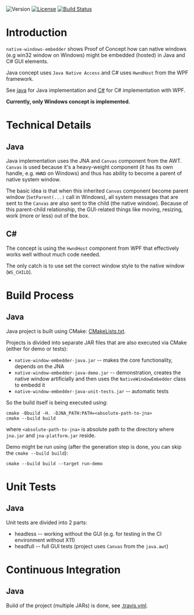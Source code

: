 ![Version](https://img.shields.io/badge/version-0.3.1-green.svg)
[![License](https://img.shields.io/badge/license-MIT_License-green.svg?style=flat)](LICENSE)
[![Build Status](https://travis-ci.org/karel-burda/native-window-embedder.svg?branch=master)](https://travis-ci.org/karel-burda/native-window-embedder)

# Introduction
`native-windows-embedder` shows Proof of Concept how can native windows (e.g win32 window on Windows) might be embedded (hosted) in Java and C# GUI elements.

Java concept uses `Java Native Access` and C# uses `HwndHost` from the WPF framework.

See [java](java) for Java implementation and [C#](csharp) for C# implementation with WPF.

**Currently, only Windows concept is implemented.**

# Technical Details
## Java
Java implementation uses the JNA and `Canvas` component from the AWT. `Canvas` is used because it's a heavy-weight component (it has its own handle, e.g. `HWND` on Windows) and thus has ability to become a parent of native system window.

The basic idea is that when this inherited `Canvas` component become parent window (`SetParent(...)` call in Windows), all system messages that are sent to the `Canvas` are also sent to the child (the native window). Because of this parent-child relationship, the GUI-related things like moving, resizing, work (more or less) out of the box.

## C\#
The concept is using the `HwndHost` component from WPF that effectively works well without much code needed.

The only catch is to use set the correct window style to the native window (`WS_CHILD`).

# Build Process
## Java
Java project is built using CMake: [CMakeLists.txt](java/windows/CMakeLists.txt).

Projects is divided into separate JAR files that are also executed via CMake (either for demo or tests):
* `native-window-embedder-java.jar` -- makes the core functionality, depends on the JNA
* `native-window-embedder-java-demo.jar` -- demonstration, creates the native window artificially and then uses the `NativeWindowEmbedder` class to embedd it 
* `native-window-embedder-java-unit-tests.jar` -- automatic tests

So the build itself is being executed using:
```shell
cmake -Bbuild -H. -DJNA_PATH:PATH=<absolute-path-to-jna>
cmake --build build
```
where `<absolute-path-to-jna>` is absolute path to the directory where `jna.jar` and `jna-platform.jar` reside.

Demo might be run using (after the generation step is done, you can skip the `cmake --build build`):
```shell
cmake --build build --target run-demo
```

# Unit Tests
## Java
Unit tests are divided into 2 parts:
* headless -- working without the GUI (e.g. for testing in the CI environment without X11)
* headfull -- full GUI tests (project uses `Canvas` from the `java.awt`)

# Continuous Integration
## Java
Build of the project (multiple JARs) is done, see [.travis.yml](.travis.yml).
